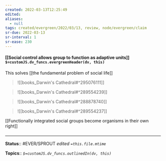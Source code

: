 ```yaml
---
created: 2022-03-13T12:25:49 
edited: 
aliases:
  - null
tags: created/evergreen/2022/03/13, review, node/evergreen/claim
sr-due: 2022-03-13
sr-interval: 1
sr-ease: 230
---
```


#### [[Social control allows group to function as adaptive units]] `$=customJS.dv_funcs.evergreenHeader(dv, this)`

This solves [[the fundamental problem of social life]]

> ![[books_Darwin's Cathedral#^295076111]]

> ![[books_Darwin's Cathedral#^289554239]]


> ![[books_Darwin's Cathedral#^288878740]]

> ![[books_Darwin's Cathedral#^289554237]]



[[Functionally integrated social groups become organisms in their own right]]
### <hr class="footnote"/>

**Status**:: #EVER/SPROUT
*edited `=this.file.mtime`*

**Topics**:: 
*`$=customJS.dv_funcs.outlinedIn(dv, this)`*
